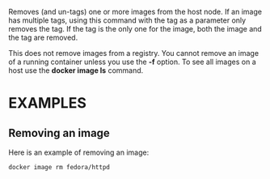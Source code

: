 Removes (and un-tags) one or more images from the host node. If an image has
multiple tags, using this command with the tag as a parameter only removes the
tag. If the tag is the only one for the image, both the image and the tag are
removed.

This does not remove images from a registry. You cannot remove an image of a
running container unless you use the **-f** option. To see all images on a host
use the **docker image ls** command.

# EXAMPLES

## Removing an image

Here is an example of removing an image:

    docker image rm fedora/httpd
